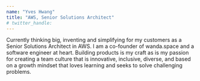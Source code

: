 ```yaml
---
name: "Yves Hwang"
title: "AWS, Senior Solutions Architect"
# twitter_handle: 
---
```

Currently thinking big, inventing and simplifying for my customers as a Senior Solutions Architect in AWS. I am a co-founder of wanda.space and a software engineer at heart. Building products is my craft as is my passion for creating a team culture that is innovative, inclusive, diverse, and based on a growth mindset that loves learning and seeks to solve challenging problems.

